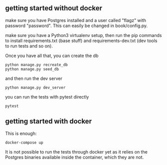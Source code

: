 getting started without docker
---

make sure you have Postgres installed and a user called "flagz" with password "password". This can easily be changed in book/config.py.

make sure you have a Python3 virtualenv setup, then run the pip commands to install requirements.txt (base stuff) and requirements-dev.txt (dev tools to run tests and so on).

Once you have all that, you can create the db

```
python manage.py recreate_db
python manage.py seed_db
```

and then run the dev server

```
python manage.py dev_server
```

you can run the tests with pytest directly

```
pytest
```

getting started with docker
---

This is enough:

```
docker-compose up
```

It is not possible to run the tests through docker yet as it relies on the Postgres binaries available inside the container, which they are not.
